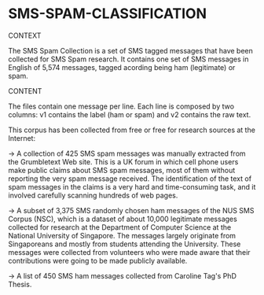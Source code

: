 # SMS-SPAM-CLASSIFICATION

CONTEXT


  The SMS Spam Collection is a set of SMS tagged messages that have been collected for SMS Spam research. It contains one set of SMS messages in English of 5,574 messages, tagged   acording being ham (legitimate) or spam.

CONTENT


  The files contain one message per line. Each line is composed by two columns: v1 contains the label (ham or spam) and v2 contains the raw text.

  This corpus has been collected from free or free for research sources at the Internet:

  -> A collection of 425 SMS spam messages was manually extracted from the Grumbletext Web site. This is a UK forum in which cell phone users make public claims about SMS spam       messages, most of them without reporting the very spam message received. The identification of the text of spam messages in the claims is a very hard and time-consuming task,     and it involved carefully scanning hundreds of web pages.
  
  
  -> A subset of 3,375 SMS randomly chosen ham messages of the NUS SMS Corpus (NSC), which is a dataset of about 10,000 legitimate messages collected for research at the             Department of Computer Science at the National University of Singapore. The messages largely originate from Singaporeans and mostly from students attending the University. These   messages were collected from volunteers who were made aware that their contributions were going to be made publicly available.
  
  
  -> A list of 450 SMS ham messages collected from Caroline Tag's PhD Thesis.
